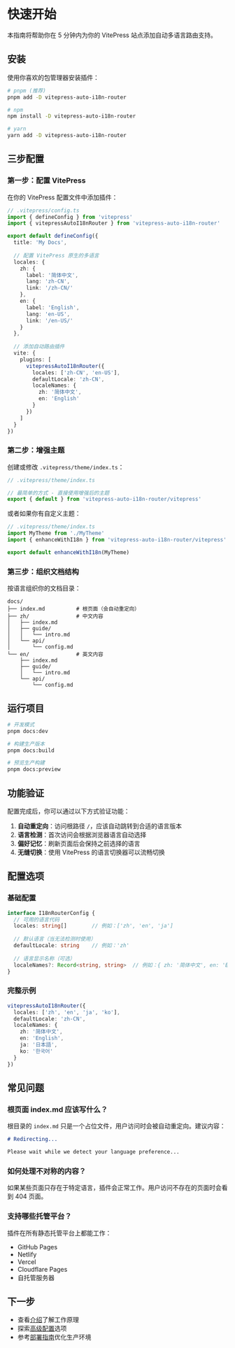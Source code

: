 # 快速开始

本指南将帮助你在 5 分钟内为你的 VitePress 站点添加自动多语言路由支持。

## 安装

使用你喜欢的包管理器安装插件：

```bash
# pnpm (推荐)
pnpm add -D vitepress-auto-i18n-router

# npm
npm install -D vitepress-auto-i18n-router

# yarn
yarn add -D vitepress-auto-i18n-router
```

## 三步配置

### 第一步：配置 VitePress

在你的 VitePress 配置文件中添加插件：

```typescript
// .vitepress/config.ts
import { defineConfig } from 'vitepress'
import { vitepressAutoI18nRouter } from 'vitepress-auto-i18n-router'

export default defineConfig({
  title: 'My Docs',
  
  // 配置 VitePress 原生的多语言
  locales: {
    zh: {
      label: '简体中文',
      lang: 'zh-CN',
      link: '/zh-CN/'
    },
    en: {
      label: 'English',
      lang: 'en-US', 
      link: '/en-US/'
    }
  },
  
  // 添加自动路由插件
  vite: {
    plugins: [
      vitepressAutoI18nRouter({
        locales: ['zh-CN', 'en-US'],
        defaultLocale: 'zh-CN',
        localeNames: {
          zh: '简体中文',
          en: 'English'
        }
      })
    ]
  }
})
```

### 第二步：增强主题

创建或修改 `.vitepress/theme/index.ts`：

```typescript
// .vitepress/theme/index.ts

// 最简单的方式 - 直接使用增强后的主题
export { default } from 'vitepress-auto-i18n-router/vitepress'
```

或者如果你有自定义主题：

```typescript
// .vitepress/theme/index.ts
import MyTheme from './MyTheme'
import { enhanceWithI18n } from 'vitepress-auto-i18n-router/vitepress'

export default enhanceWithI18n(MyTheme)
```

### 第三步：组织文档结构

按语言组织你的文档目录：

```
docs/
├── index.md          # 根页面（会自动重定向）
├── zh/               # 中文内容
│   ├── index.md      
│   ├── guide/
│   │   └── intro.md
│   └── api/
│       └── config.md
└── en/               # 英文内容
    ├── index.md      
    ├── guide/
    │   └── intro.md
    └── api/
        └── config.md
```

## 运行项目

```bash
# 开发模式
pnpm docs:dev

# 构建生产版本
pnpm docs:build

# 预览生产构建
pnpm docs:preview
```

## 功能验证

配置完成后，你可以通过以下方式验证功能：

1. **自动重定向**：访问根路径 `/`，应该自动跳转到合适的语言版本
2. **语言检测**：首次访问会根据浏览器语言自动选择
3. **偏好记忆**：刷新页面后会保持之前选择的语言
4. **无缝切换**：使用 VitePress 的语言切换器可以流畅切换

## 配置选项

### 基础配置

```typescript
interface I18nRouterConfig {
  // 可用的语言代码
  locales: string[]        // 例如：['zh', 'en', 'ja']
  
  // 默认语言（当无法检测时使用）
  defaultLocale: string    // 例如：'zh'
  
  // 语言显示名称（可选）
  localeNames?: Record<string, string>  // 例如：{ zh: '简体中文', en: 'English' }
}
```

### 完整示例

```typescript
vitepressAutoI18nRouter({
  locales: ['zh', 'en', 'ja', 'ko'],
  defaultLocale: 'zh-CN',
  localeNames: {
    zh: '简体中文',
    en: 'English',
    ja: '日本語',
    ko: '한국어'
  }
})
```

## 常见问题

### 根页面 index.md 应该写什么？

根目录的 `index.md` 只是一个占位文件，用户访问时会被自动重定向。建议内容：

```markdown
# Redirecting...

Please wait while we detect your language preference...
```

### 如何处理不对称的内容？

如果某些页面只存在于特定语言，插件会正常工作。用户访问不存在的页面时会看到 404 页面。

### 支持哪些托管平台？

插件在所有静态托管平台上都能工作：
- GitHub Pages
- Netlify
- Vercel
- Cloudflare Pages
- 自托管服务器

## 下一步

- 查看[介绍](./intro)了解工作原理
- 探索[高级配置](../api/config)选项
- 参考[部署指南](../guide/deployment)优化生产环境